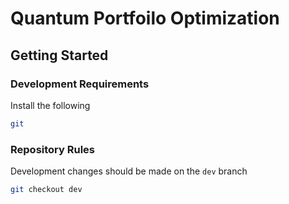 # Quantum Portfoilo Optimization

## Getting Started

### Development Requirements

Install the following

```bash
git
```

### Repository Rules

Development changes should be made on the `dev` branch

```bash
git checkout dev
```
